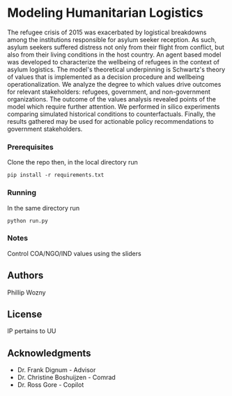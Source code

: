 # Modeling Humanitarian Logistics

The refugee crisis of 2015 was exacerbated by logistical breakdowns among the institutions responsible for asylum seeker reception. As such, asylum seekers suffered distress not only from their flight from conflict, but also from their living conditions in the host country. An agent based model was developed to characterize the wellbeing of refugees in the context of asylum logistics. The model's theoretical underpinning is Schwartz's theory of values that is implemented as a decision procedure and wellbeing operationalization. We analyze the degree to which values drive outcomes for relevant stakeholders: refugees, government, and non-government organizations. The outcome of the values analysis revealed points of the model which require further attention. We performed in silico experiments comparing simulated historical conditions to counterfactuals. Finally, the results gathered may be used for actionable policy recommendations to government stakeholders.


### Prerequisites

Clone the repo then, in the local directory run

```
pip install -r requirements.txt
```

### Running


In the same directory run
```
python run.py
```


### Notes
Control COA/NGO/IND values using the sliders


## Authors

Phillip Wozny

## License

IP pertains to UU

## Acknowledgments

* Dr. Frank Dignum - Advisor
* Dr. Christine Boshuijzen - Comrad
* Dr. Ross Gore - Copilot


